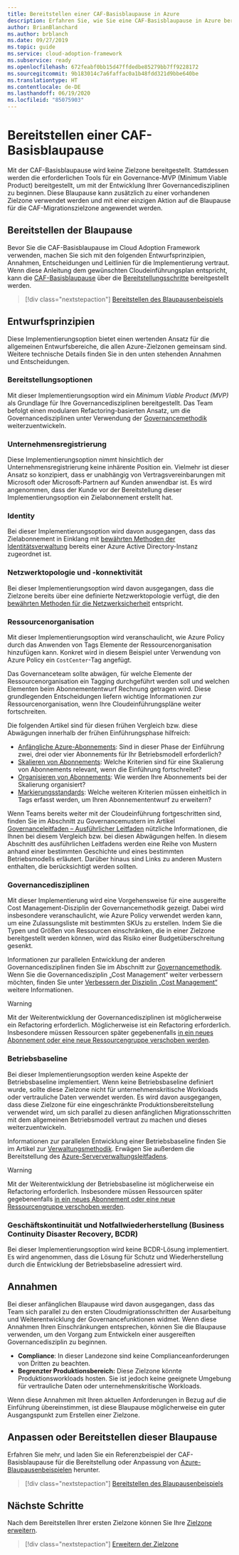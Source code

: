 ```yaml
---
title: Bereitstellen einer CAF-Basisblaupause in Azure
description: Erfahren Sie, wie Sie eine CAF-Basisblaupause in Azure bereitstellen.
author: BrianBlanchard
ms.author: brblanch
ms.date: 09/27/2019
ms.topic: guide
ms.service: cloud-adoption-framework
ms.subservice: ready
ms.openlocfilehash: 672feabf0bb15d47ffdedbe85279bb7ff9228172
ms.sourcegitcommit: 9b183014c7a6faffac0a1b48fdd321d9bbe640be
ms.translationtype: HT
ms.contentlocale: de-DE
ms.lasthandoff: 06/19/2020
ms.locfileid: "85075903"
---
```

<!-- docsTest:ignore "CAF Foundation blueprint" -->

# <a name="deploy-a-caf-foundation-blueprint"></a>Bereitstellen einer CAF-Basisblaupause

Mit der CAF-Basisblaupause wird keine Zielzone bereitgestellt. Stattdessen werden die erforderlichen Tools für ein Governance-MVP (Minimum Viable Product) bereitgestellt, um mit der Entwicklung Ihrer Governancedisziplinen zu beginnen. Diese Blaupause kann zusätzlich zu einer vorhandenen Zielzone verwendet werden und mit einer einzigen Aktion auf die Blaupause für die CAF-Migrationszielzone angewendet werden.

## <a name="deploy-the-blueprint"></a>Bereitstellen der Blaupause

Bevor Sie die CAF-Basisblaupause im Cloud Adoption Framework verwenden, machen Sie sich mit den folgenden Entwurfsprinzipien, Annahmen, Entscheidungen und Leitlinien für die Implementierung vertraut. Wenn diese Anleitung dem gewünschten Cloudeinführungsplan entspricht, kann die [CAF-Basisblaupause](https://docs.microsoft.com/azure/governance/blueprints/samples/caf-foundation) über die [Bereitstellungsschritte][deploy-sample] bereitgestellt werden.

> [!div class="nextstepaction"]
> [Bereitstellen des Blaupausenbeispiels][deploy-sample]

## <a name="design-principles"></a>Entwurfsprinzipien

Diese Implementierungsoption bietet einen wertenden Ansatz für die allgemeinen Entwurfsbereiche, die allen Azure-Zielzonen gemeinsam sind. Weitere technische Details finden Sie in den unten stehenden Annahmen und Entscheidungen.

### <a name="deployment-options"></a>Bereitstellungsoptionen

Mit dieser Implementierungsoption wird ein _Minimum Viable Product (MVP)_ als Grundlage für Ihre Governancedisziplinen bereitgestellt. Das Team befolgt einen modularen Refactoring-basierten Ansatz, um die Governancedisziplinen unter Verwendung der [Governancemethodik](../../govern/index.md) weiterzuentwickeln.

### <a name="enterprise-enrollment"></a>Unternehmensregistrierung

Diese Implementierungsoption nimmt hinsichtlich der Unternehmensregistrierung keine inhärente Position ein. Vielmehr ist dieser Ansatz so konzipiert, dass er unabhängig von Vertragsvereinbarungen mit Microsoft oder Microsoft-Partnern auf Kunden anwendbar ist. Es wird angenommen, dass der Kunde vor der Bereitstellung dieser Implementierungsoption ein Zielabonnement erstellt hat.

### <a name="identity"></a>Identity

Bei dieser Implementierungsoption wird davon ausgegangen, dass das Zielabonnement in Einklang mit [bewährten Methoden der Identitätsverwaltung](https://docs.microsoft.com/azure/security/fundamentals/identity-management-best-practices?toc=/azure/cloud-adoption-framework/toc.json&bc=/azure/cloud-adoption-framework/_bread/toc.json) bereits einer Azure Active Directory-Instanz zugeordnet ist.

### <a name="network-topology-and-connectivity"></a>Netzwerktopologie und -konnektivität

Bei dieser Implementierungsoption wird davon ausgegangen, dass die Zielzone bereits über eine definierte Netzwerktopologie verfügt, die den [bewährten Methoden für die Netzwerksicherheit](https://docs.microsoft.com/azure/security/fundamentals/network-best-practices?toc=/azure/cloud-adoption-framework/toc.json&bc=/azure/cloud-adoption-framework/_bread/toc.json) entspricht.

### <a name="resource-organization"></a>Ressourcenorganisation

Mit dieser Implementierungsoption wird veranschaulicht, wie Azure Policy durch das Anwenden von Tags Elemente der Ressourcenorganisation hinzufügen kann. Konkret wird in diesem Beispiel unter Verwendung von Azure Policy ein `CostCenter`-Tag angefügt.

Das Governanceteam sollte abwägen, für welche Elemente der Ressourcenorganisation ein Tagging durchgeführt werden soll und welchen Elementen beim Abonnemententwurf Rechnung getragen wird. Diese grundlegenden Entscheidungen liefern wichtige Informationen zur Ressourcenorganisation, wenn Ihre Cloudeinführungspläne weiter fortschreiten.

Die folgenden Artikel sind für diesen frühen Vergleich bzw. diese Abwägungen innerhalb der frühen Einführungsphase hilfreich:

- [Anfängliche Azure-Abonnements](../azure-best-practices/initial-subscriptions.md): Sind in dieser Phase der Einführung zwei, drei oder vier Abonnements für Ihr Betriebsmodell erforderlich?
- [Skalieren von Abonnements](../azure-best-practices/scale-subscriptions.md): Welche Kriterien sind für eine Skalierung von Abonnements relevant, wenn die Einführung fortschreitet?
- [Organisieren von Abonnements](../azure-best-practices/organize-subscriptions.md): Wie werden Ihre Abonnements bei der Skalierung organisiert?
- [Markierungsstandards](../azure-best-practices/naming-and-tagging.md#metadata-tags): Welche weiteren Kriterien müssen einheitlich in Tags erfasst werden, um Ihren Abonnemententwurf zu erweitern?

Wenn Teams bereits weiter mit der Cloudeinführung fortgeschritten sind, finden Sie im Abschnitt zu Governancemustern im Artikel [Governanceleitfaden – Ausführlicher Leitfaden](../../govern/guides/complex/prescriptive-guidance.md#application-of-governance-defined-patterns) nützliche Informationen, die Ihnen bei diesem Vergleich bzw. bei diesen Abwägungen helfen. In diesem Abschnitt des ausführlichen Leitfadens werden eine Reihe von Mustern anhand einer bestimmten Geschichte und eines bestimmten Betriebsmodells erläutert. Darüber hinaus sind Links zu anderen Mustern enthalten, die berücksichtigt werden sollten.

### <a name="governance-disciplines"></a>Governancedisziplinen

Mit dieser Implementierung wird eine Vorgehensweise für eine ausgereifte Cost Management-Disziplin der Governancemethodik gezeigt. Dabei wird insbesondere veranschaulicht, wie Azure Policy verwendet werden kann, um eine Zulassungsliste mit bestimmten SKUs zu erstellen. Indem Sie die Typen und Größen von Ressourcen einschränken, die in einer Zielzone bereitgestellt werden können, wird das Risiko einer Budgetüberschreitung gesenkt.

Informationen zur parallelen Entwicklung der anderen Governancedisziplinen finden Sie im Abschnitt zur [Governancemethodik](../../govern/index.md). Wenn Sie die Governancedisziplin „Cost Management“ weiter verbessern möchten, finden Sie unter [Verbessern der Disziplin „Cost Management“](../../govern/guides/complex/cost-management-improvement.md#incremental-improvement-of-the-best-practices) weitere Informationen.

> [!WARNING]
> Mit der Weiterentwicklung der Governancedisziplinen ist möglicherweise ein Refactoring erforderlich. Möglicherweise ist ein Refactoring erforderlich. Insbesondere müssen Ressourcen später gegebenenfalls [in ein neues Abonnement oder eine neue Ressourcengruppe verschoben werden](https://docs.microsoft.com/azure/azure-resource-manager/management/move-resource-group-and-subscription?toc=/azure/cloud-adoption-framework/toc.json&bc=/azure/cloud-adoption-framework/_bread/toc.json).

### <a name="operations-baseline"></a>Betriebsbaseline

Bei dieser Implementierungsoption werden keine Aspekte der Betriebsbaseline implementiert. Wenn keine Betriebsbaseline definiert wurde, sollte diese Zielzone nicht für unternehmenskritische Workloads oder vertrauliche Daten verwendet werden. Es wird davon ausgegangen, dass diese Zielzone für eine eingeschränkte Produktionsbereitstellung verwendet wird, um sich parallel zu diesen anfänglichen Migrationsschritten mit dem allgemeinen Betriebsmodell vertraut zu machen und dieses weiterzuentwickeln.

Informationen zur parallelen Entwicklung einer Betriebsbaseline finden Sie im Artikel zur [Verwaltungsmethodik](../../manage/index.md). Erwägen Sie außerdem die Bereitstellung des [Azure-Serververwaltungsleitfadens](../../manage/azure-server-management/index.md).

> [!WARNING]
> Mit der Weiterentwicklung der Betriebsbaseline ist möglicherweise ein Refactoring erforderlich. Insbesondere müssen Ressourcen später gegebenenfalls [in ein neues Abonnement oder eine neue Ressourcengruppe verschoben werden](https://docs.microsoft.com/azure/azure-resource-manager/management/move-resource-group-and-subscription?toc=/azure/cloud-adoption-framework/toc.json&bc=/azure/cloud-adoption-framework/_bread/toc.json).

### <a name="business-continuity-and-disaster-recovery-bcdr"></a>Geschäftskontinuität und Notfallwiederherstellung (Business Continuity Disaster Recovery, BCDR)

Bei dieser Implementierungsoption wird keine BCDR-Lösung implementiert. Es wird angenommen, dass die Lösung für Schutz und Wiederherstellung durch die Entwicklung der Betriebsbaseline adressiert wird.

## <a name="assumptions"></a>Annahmen

Bei dieser anfänglichen Blaupause wird davon ausgegangen, dass das Team sich parallel zu den ersten Cloudmigrationsschritten der Ausarbeitung und Weiterentwicklung der Governancefunktionen widmet. Wenn diese Annahmen Ihren Einschränkungen entsprechen, können Sie die Blaupause verwenden, um den Vorgang zum Entwickeln einer ausgereiften Governancedisziplin zu beginnen.

- **Compliance**: In dieser Landezone sind keine Complianceanforderungen von Dritten zu beachten.
- **Begrenzter Produktionsbereich:** Diese Zielzone könnte Produktionsworkloads hosten. Sie ist jedoch keine geeignete Umgebung für vertrauliche Daten oder unternehmenskritische Workloads.

Wenn diese Annahmen mit Ihren aktuellen Anforderungen in Bezug auf die Einführung übereinstimmen, ist diese Blaupause möglicherweise ein guter Ausgangspunkt zum Erstellen einer Zielzone.

## <a name="customize-or-deploy-this-blueprint"></a>Anpassen oder Bereitstellen dieser Blaupause

Erfahren Sie mehr, und laden Sie ein Referenzbeispiel der CAF-Basisblaupause für die Bereitstellung oder Anpassung von [Azure-Blaupausenbeispielen][deploy-sample] herunter.

> [!div class="nextstepaction"]
> [Bereitstellen des Blaupausenbeispiels][deploy-sample]

## <a name="next-steps"></a>Nächste Schritte

Nach dem Bereitstellen Ihrer ersten Zielzone können Sie Ihre [Zielzone erweitern](../considerations/index.md).

> [!div class="nextstepaction"]
> [Erweitern der Zielzone](../considerations/index.md)

<!-- links -->

[Deploy-sample]: https://docs.microsoft.com/azure/governance/blueprints/samples/caf-foundation/deploy

